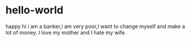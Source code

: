 # hello-world
happy
hi
i am a banker,i am very poor,I want to change myself and make a lot of money.
I love my mother and I hate my wife.
